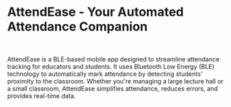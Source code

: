 # AttendEase - Your Automated Attendance Companion

<br>

AttendEase is a BLE-based mobile app designed to streamline attendance tracking for educators and students. It uses Bluetooth Low Energy (BLE) technology to automatically mark attendance by detecting students' proximity to the classroom. Whether you're managing a large lecture hall or a small classroom, AttendEase simplifies attendance, reduces errors, and provides real-time data.

